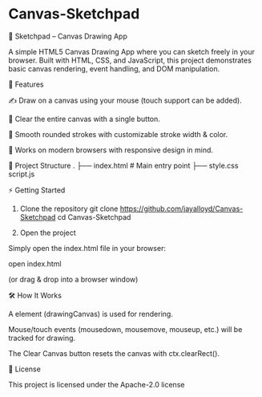 # Canvas-Sketchpad
🎨 Sketchpad – Canvas Drawing App

A simple HTML5 Canvas Drawing App where you can sketch freely in your browser.
Built with HTML, CSS, and JavaScript, this project demonstrates basic canvas rendering, event handling, and DOM manipulation.

🚀 Features

✍️ Draw on a canvas using your mouse (touch support can be added).

🧽 Clear the entire canvas with a single button.

🎨 Smooth rounded strokes with customizable stroke width & color.

📱 Works on modern browsers with responsive design in mind.

📂 Project Structure
.
├── index.html   # Main entry point
├── style.css    
script.js


⚡ Getting Started
1. Clone the repository
git clone https://github.com/jayalloyd/Canvas-Sketchpad
cd Canvas-Sketchpad

2. Open the project

Simply open the index.html file in your browser:

open index.html


(or drag & drop into a browser window)

🛠️ How It Works

A <canvas> element (drawingCanvas) is used for rendering.

Mouse/touch events (mousedown, mousemove, mouseup, etc.) will be tracked for drawing.

The Clear Canvas button resets the canvas with ctx.clearRect().




📜 License

This project is licensed under the Apache-2.0 license
